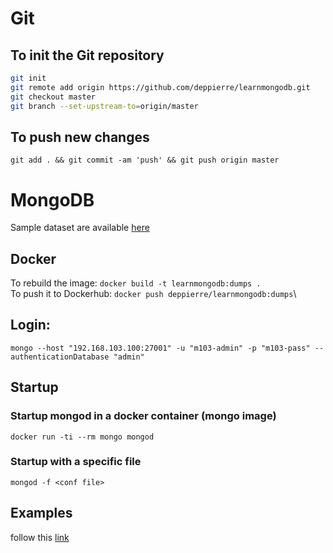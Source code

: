 # Git
## To init the Git repository
```bash
git init
git remote add origin https://github.com/deppierre/learnmongodb.git
git checkout master
git branch --set-upstream-to=origin/master
```

## To push new changes
`git add . && git commit -am 'push' && git push origin master`

# MongoDB
Sample dataset are available [here](https://docs.atlas.mongodb.com/sample-data/available-sample-datasets/)

## Docker
To rebuild the image: `docker build -t learnmongodb:dumps .`\
To push it to Dockerhub: `docker push deppierre/learnmongodb:dumps`\

## Login:
`mongo --host "192.168.103.100:27001" -u "m103-admin" -p "m103-pass" --authenticationDatabase "admin"`

## Startup
### Startup mongod in a docker container (mongo image)
`docker run -ti --rm mongo mongod`

### Startup with a specific file
`mongod -f <conf file>`

## Examples
follow this [link](https://github.com/mongodb-the-definitive-guide-3e/mongodb-the-definitive-guide-3e)
